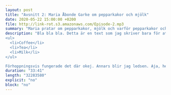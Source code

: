 ```yaml
---
layout: post
title: "Avsnitt 2: Maria Åbonde Garke om pepparkakor och mjölk"
date: 2020-05-22 15:00:00 +0200
file: http://link-rot.s3.amazonaws.com/Episode-2.mp3
summary: "Maria pratar om pepparkakor, mjölk och varför pepparkakor och mjölk passar så himla bra ihop."
description: "Bla bla bla. Detta är en text som jag skriver bara för att det ska stå någonting här. Det kommer således bli mycket så kallad blaj. Nu ska jag pröva att göra en lista:
<ul>
  <li>Coffee</li>
  <li>Tea</li>
  <li>Milk</li>
</ul>

Förhoppningsvis fungerade det där okej. Annars blir jag ledsen. Aja, hej då!"
duration: "33:41"
length: "32283580"
explicit: "no" 
block: "no"
---
```


